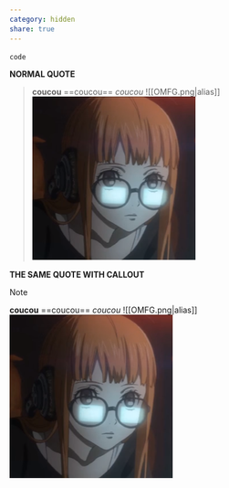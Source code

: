 ```yaml
---
category: hidden
share: true
---
```


`code`

**NORMAL QUOTE**
>**coucou** ==coucou== *coucou*
> ![[OMFG.png|alias]]
> ![OMFG](OMFG.png)

**THE SAME QUOTE WITH CALLOUT**
> [!NOTE]
>**coucou** ==coucou== *coucou*
> ![[OMFG.png|alias]]
> ![OMFG](OMFG.png)